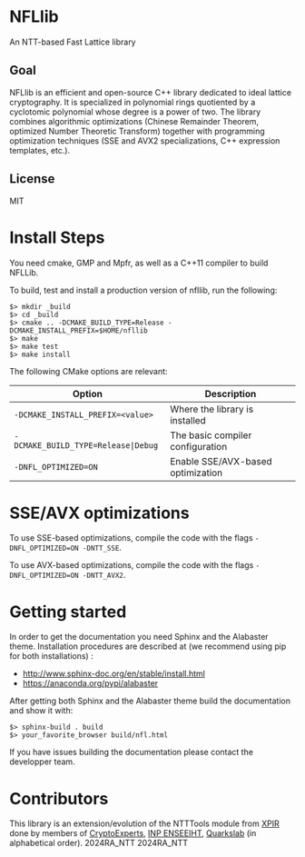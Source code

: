 # NFLlib
An NTT-based Fast Lattice library

## Goal

NFLlib is an efficient and open-source C++ library dedicated to ideal lattice cryptography. It is specialized in polynomial rings quotiented by a cyclotomic polynomial whose degree is a power of two. The library combines algorithmic optimizations (Chinese Remainder Theorem, optimized Number Theoretic Transform) together with programming optimization techniques (SSE and AVX2 specializations, C++ expression templates, etc.).

## License

MIT

# Install Steps

You need cmake, GMP and Mpfr, as well as a C++11 compiler to build NFLLib.

To build, test and install a production version of nfllib, run the following:

```
$> mkdir _build
$> cd _build
$> cmake .. -DCMAKE_BUILD_TYPE=Release -DCMAKE_INSTALL_PREFIX=$HOME/nfllib
$> make
$> make test
$> make install
```

The following CMake options are relevant:

Option                              | Description
------------------------------------|---------------------------------
`-DCMAKE_INSTALL_PREFIX=<value>`    | Where the library is installed
`-DCMAKE_BUILD_TYPE=Release\|Debug` | The basic compiler configuration
`-DNFL_OPTIMIZED=ON`                | Enable SSE/AVX-based optimization

# SSE/AVX optimizations

To use SSE-based optimizations, compile the code with the flags `-DNFL_OPTIMIZED=ON -DNTT_SSE`.

To use AVX-based optimizations, compile the code with the flags `-DNFL_OPTIMIZED=ON -DNTT_AVX2`.

# Getting started

In order to get the documentation you need Sphinx and the Alabaster theme. Installation procedures are described at (we recommend using pip for both installations) :

  * http://www.sphinx-doc.org/en/stable/install.html
  * https://anaconda.org/pypi/alabaster

After getting both Sphinx and the Alabaster theme build the documentation and show it with:

```
$> sphinx-build . build
$> your_favorite_browser build/nfl.html
```

If you have issues building the documentation please contact the developper team.

# Contributors

This library is an extension/evolution of the NTTTools module from [XPIR](https://github.com/XPIR-team/XPIR) done by members of [CryptoExperts](https://www.cryptoexperts.com), [INP ENSEEIHT](http://www.enseeiht.com), [Quarkslab](http://www.quarkslab.com) (in alphabetical order).
 2024RA_NTT
 2024RA_NTT
